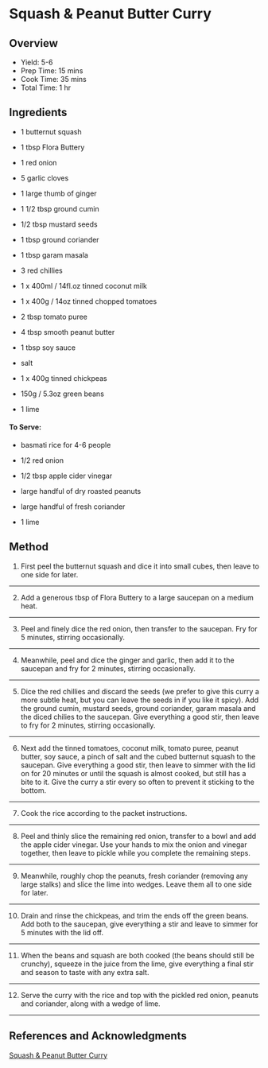 # Squash & Peanut Butter Curry

## Overview

- Yield: 5-6
- Prep Time: 15 mins
- Cook Time: 35 mins
- Total Time: 1 hr

## Ingredients

- 1 butternut squash

- 1 tbsp Flora Buttery

- 1 red onion

- 5 garlic cloves

- 1 large thumb of ginger

- 1 1/2 tbsp ground cumin

- 1/2 tbsp mustard seeds

- 1 tbsp ground coriander

- 1 tbsp garam masala

- 3 red chillies

- 1 x 400ml / 14fl.oz tinned coconut milk

- 1 x 400g / 14oz tinned chopped tomatoes

- 2 tbsp tomato puree

- 4 tbsp smooth peanut butter

- 1 tbsp soy sauce

- salt

- 1 x 400g tinned chickpeas

- 150g / 5.3oz green beans

- 1 lime

#### To Serve:

- basmati rice for 4-6 people

- 1/2 red onion

- 1/2 tbsp apple cider vinegar

- large handful of dry roasted peanuts

- large handful of fresh coriander

- 1 lime

## Method

1. First peel the butternut squash and dice it into small cubes, then leave to one side for later.
---

2. Add a generous tbsp of Flora Buttery to a large saucepan on a medium heat.
---

3. Peel and finely dice the red onion, then transfer to the saucepan. Fry for 5 minutes, stirring occasionally.
---

4. Meanwhile, peel and dice the ginger and garlic, then add it to the saucepan and fry for 2 minutes, stirring occasionally.
---

5. Dice the red chillies and discard the seeds (we prefer to give this curry a more subtle heat, but you can leave the seeds in if you like it spicy). Add the ground cumin, mustard seeds, ground coriander, garam masala and the diced chilies to the saucepan. Give everything a good stir, then leave to fry for 2 minutes, stirring occasionally.
---

6. Next add the tinned tomatoes, coconut milk, tomato puree, peanut butter, soy sauce, a pinch of salt and the cubed butternut squash to the saucepan. Give everything a good stir, then leave to simmer with the lid on for 20 minutes or until the squash is almost cooked, but still has a bite to it. Give the curry a stir every so often to prevent it sticking to the bottom.
---

7. Cook the rice according to the packet instructions.
---

8. Peel and thinly slice the remaining red onion, transfer to a bowl and add the apple cider vinegar. Use your hands to mix the onion and vinegar together, then leave to pickle while you complete the remaining steps.
---

9. Meanwhile, roughly chop the peanuts, fresh coriander (removing any large stalks) and slice the lime into wedges. Leave them all to one side for later.
---

10. Drain and rinse the chickpeas, and trim the ends off the green beans. Add both to the saucepan, give everything a stir and leave to simmer for 5 minutes with the lid off.
---

11. When the beans and squash are both cooked (the beans should still be crunchy), squeeze in the juice from the lime, give everything a final stir and season to taste with any extra salt.
---

12. Serve the curry with the rice and top with the pickled red onion, peanuts and coriander, along with a wedge of lime.
---

## References and Acknowledgments

[Squash & Peanut Butter Curry](https://www.wearesovegan.com/butternut-squash-peanut-butter-curry/)
